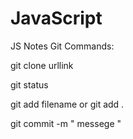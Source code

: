 # JavaScript
JS Notes
Git Commands:

git clone urllink

git status

git add filename or git add .

git commit -m " messege "